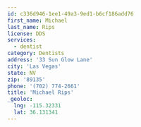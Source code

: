 ```yaml
---
id: c336d946-1ee1-49a3-9ed1-b6cf186add76
first_name: Michael
last_name: Rips
license: DDS
services:
  - dentist
category: Dentists
address: '33 Sun Glow Lane'
city: 'Las Vegas'
state: NV
zip: '89135'
phone: '(702) 774-2661'
title: 'Michael Rips'
_geoloc:
  lng: -115.32331
  lat: 36.131341
---
```

